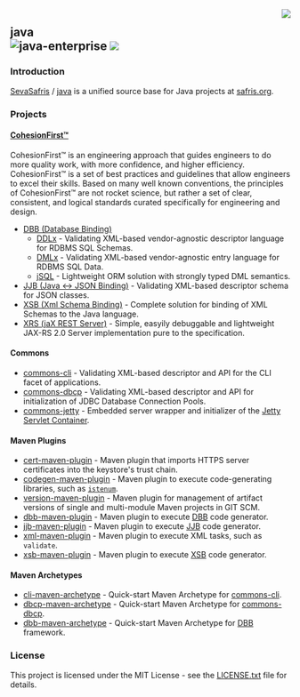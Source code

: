 <img src="https://www.cohesionfirst.org/logo.png" align="right">

## java<br>![java-enterprise][java-enterprise] <a href="https://www.cohesionfirst.org/"><img src="https://img.shields.io/badge/CohesionFirst%E2%84%A2--blue.svg"></a>

### Introduction

[SevaSafris][SevaSafris] / [java][java] is a unified source base for Java projects at [safris.org][safris.org].

### Projects

#### [CohesionFirst™](https://www.cohesionfirst.org/)

CohesionFirst™ is an engineering approach that guides engineers to do more quality work, with more confidence, and higher efficiency. CohesionFirst™ is a set of best practices and guidelines that allow engineers to excel their skills. Based on many well known conventions, the principles of CohesionFirst™ are not rocket science, but rather a set of clear, consistent, and logical standards curated specifically for engineering and design.

* [DBB (Database Binding)][dbb]
  * [DDLx][dbb-ddlx] - Validating XML-based vendor-agnostic descriptor language for RDBMS SQL Schemas.
  * [DMLx][dbb-dmlx] - Validating XML-based vendor-agnostic entry language for RDBMS SQL Data.
  * [jSQL][dbb-jsql] - Lightweight ORM solution with strongly typed DML semantics.
* [JJB (Java <-> JSON Binding)][jjb] - Validating XML-based descriptor schema for JSON classes.
* [XSB (Xml Schema Binding)][xsb] - Complete solution for binding of XML Schemas to the Java language.
* [XRS (jaX REST Server)][xrs] - Simple, easyily debuggable and lightweight JAX-RS 2.0 Server implementation pure to the specification.

#### **Commons**

* [commons-cli][commons-cli] - Validating XML-based descriptor and API for the CLI facet of applications.
* [commons-dbcp][commons-dbcp] - Validating XML-based descriptor and API for initialization of JDBC Database Connection Pools.
* [commons-jetty][commons-jetty] - Embedded server wrapper and initializer of the [Jetty Servlet Container][jetty].

#### **Maven Plugins**

* [cert-maven-plugin][cert-maven-plugin] - Maven plugin that imports HTTPS server certificates into the keystore's trust chain.
* [codegen-maven-plugin][codegen-maven-plugin] - Maven plugin to execute code-generating libraries, such as [`istenum`][ISTEnumGenerator.java].
* [version-maven-plugin][version-maven-plugin] - Maven plugin for management of artifact versions of single and multi-module Maven projects in GIT SCM.
* [dbb-maven-plugin][dbb-maven-plugin] - Maven plugin to execute [DBB][dbb] code generator.
* [jjb-maven-plugin][jjb-maven-plugin] - Maven plugin to execute [JJB][jjb] code generator.
* [xml-maven-plugin][xml-maven-plugin] - Maven plugin to execute XML tasks, such as `validate`.
* [xsb-maven-plugin][xsb-maven-plugin] - Maven plugin to execute [XSB][xsb] code generator.

#### **Maven Archetypes**

* [cli-maven-archetype][cli-maven-archetype] - Quick-start Maven Archetype for [commons-cli][commons-cli].
* [dbcp-maven-archetype][dbcp-maven-archetype] - Quick-start Maven Archetype for [commons-dbcp][commons-dbcp].
* [dbb-maven-archetype][dbb-maven-archetype] - Quick-start Maven Archetype for [DBB][dbb] framework.

### License

This project is licensed under the MIT License - see the [LICENSE.txt](LICENSE.txt) file for details.

[cert-maven-plugin]: https://github.com/SevaSafris/cert-maven-plugin
[cli-maven-archetype]: https://github.com/SevaSafris/cli-maven-archetype
[codegen-maven-plugin]: https://github.com/SevaSafris/codegen-maven-plugin
[commons-cli]: https://github.com/SevaSafris/commons-cli
[commons-dbcp]: https://github.com/SevaSafris/commons-dbcp
[commons-jetty]: https://github.com/SevaSafris/commons-jetty
[dbcp-maven-archetype]: https://github.com/SevaSafris/dbcp-maven-archetype
[ISTEnumGenerator.java]: https://github.com/SevaSafris/java/blob/master/commons/search/src/main/java/org/safris/commons/search/ISTEnumGenerator.java
[java]: https://github.com/SevaSafris/java
[jetty]: http://www.eclipse.org/jetty/
[safris.org]: https://www.safris.org/
[SevaSafris]: https://github.com/SevaSafris
[version-maven-plugin]: https://github.com/SevaSafris/version-maven-plugin
[dbb-jsql]: https://github.com/SevaSafris/dbb/blob/master/jsql
[dbb-maven-archetype]: https://github.com/SevaSafris/dbb-maven-archetype
[dbb-maven-plugin]: https://github.com/SevaSafris/dbb-maven-plugin
[dbb-dmlx]: https://github.com/SevaSafris/dbb/blob/master/dmlx
[dbb-ddlx]: https://github.com/SevaSafris/dbb/blob/master/ddlx
[dbb]: https://github.com/SevaSafris/dbb
[jjb-maven-plugin]: https://github.com/SevaSafris/jjb-maven-plugin
[jjb]: https://github.com/SevaSafris/jjb
[xml-maven-plugin]: https://github.com/SevaSafris/xml-maven-plugin
[xrs]: https://github.com/SevaSafris/xrs
[xsb-maven-plugin]: https://github.com/SevaSafris/xsb-maven-plugin
[xsb]: https://github.com/SevaSafris/xsb
[java-enterprise]: https://img.shields.io/badge/java-enterprise-blue.svg